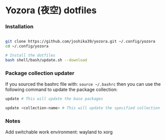 # Yozora (夜空) dotfiles

### Installation

```bash

git clone https://github.com/joshika39/yozora.git ~/.config/yozora
cd ~/.config/yozora

# Install the dotfiles
bash shell/bash/update.sh --download
```

### Package collection updater

If you sourced the bashrc file with: `source ~/.bashrc` then you can use the following command to update the package collection:

```bash
update # This will update the base packages

update <collection-name> # This will update the specified collection
```

### Notes

Add switchable work environment: wayland to xorg
